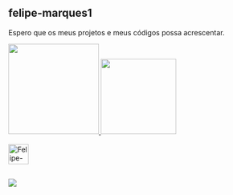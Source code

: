 ## felipe-marques1
Espero que os meus projetos e meus códigos possa acrescentar.



<div>
  <a href="https://beacons.ai/felipe-marques1">
  <img height="180em" src="https://github-readme-stats.vercel.app/api?username=felipe-marques1&show_icons=true&theme=chartreuse-dark&iclude_all_commits=true&count_private=true"/>
  <img height="150em" src="https://github-readme-stats.vercel.app/api/top-langs/?username=felipe-marques1&layout=compact&langs_count=16&theme=chartreuse-dark"/>
</div>
  
 <div style="display: inline_block"><br>
  <img align="center" alt="Felipe-Java" height="40" width="40" src="https://cdn.jsdelivr.net/gh/devicons/devicon/icons/java/java-original.svg" />
  
##

<div> 
  <a href="https://www.linkedin.com/in/felipe-marques777" target="_blank"><img src=https://img.shields.io/badge/LinkedIn-0077B5?style=for-the-badge&logo=linkedin&logoColor=white
  


          





<!---
felipe-marques1/felipe-marques1 is a ✨ special ✨ repository because its `README.md` (this file) appears on your GitHub profile.
You can click the Preview link to take a look at your changes.
--->
